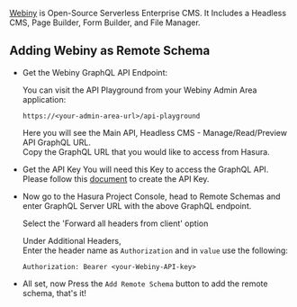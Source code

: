 [Webiny](https://www.webiny.com/) is Open-Source Serverless Enterprise CMS. It Includes a Headless CMS, Page Builder, Form Builder, and File Manager.

## Adding Webiny as Remote Schema

- Get the Webiny GraphQL API Endpoint:

  You can visit the API Playground from your Webiny Admin Area application:
  ```
  https://<your-admin-area-url>/api-playground
  ```
  Here you will see the Main API, Headless CMS - Manage/Read/Preview API GraphQL URL.  
  Copy the GraphQL URL that you would like to access from Hasura.

- Get the API Key
You will need this Key to access the GraphQL API. Please follow this [document](https://www.webiny.com/docs/how-to-guides/webiny-applications/headless-cms/using-graphql-api/#creating-the-api-key) to create the API Key.

- Now go to the Hasura Project Console, head to Remote Schemas and enter GraphQL Server URL with the above GraphQL endpoint.

  Select the 'Forward all headers from client' option

  Under Additional Headers,  
  Enter the header name as `Authorization` and in `value` use the following:

  ```
  Authorization: Bearer <your-Webiny-API-key>
  ```

- All set, now Press the `Add Remote Schema` button to add the remote schema, that's it!
